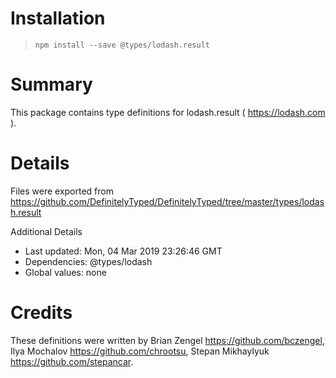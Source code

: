 # Installation
> `npm install --save @types/lodash.result`

# Summary
This package contains type definitions for lodash.result ( https://lodash.com ).

# Details
Files were exported from https://github.com/DefinitelyTyped/DefinitelyTyped/tree/master/types/lodash.result

Additional Details
 * Last updated: Mon, 04 Mar 2019 23:26:46 GMT
 * Dependencies: @types/lodash
 * Global values: none

# Credits
These definitions were written by Brian Zengel <https://github.com/bczengel>, Ilya Mochalov <https://github.com/chrootsu>, Stepan Mikhaylyuk <https://github.com/stepancar>.
